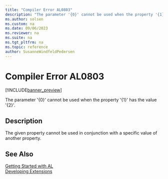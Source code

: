 ```yaml
---
title: "Compiler Error AL0803"
description: "The parameter '{0}' cannot be used when the property '{1}' has the value '{2}'."
ms.author: solsen
ms.custom: na
ms.date: 09/06/2023
ms.reviewer: na
ms.suite: na
ms.tgt_pltfrm: na
ms.topic: reference
author: SusanneWindfeldPedersen
---
```

[//]: # (START>DO_NOT_EDIT)
[//]: # (IMPORTANT:Do not edit any of the content between here and the END>DO_NOT_EDIT.)
[//]: # (Any modifications should be made in the .xml files in the ModernDev repo.)
# Compiler Error AL0803

[!INCLUDE[banner_preview](../includes/banner_preview.md)]

The parameter '{0}' cannot be used when the property '{1}' has the value '{2}'.


## Description
The given property cannot be used in conjunction with a specific value of another property.  

[//]: # (IMPORTANT: END>DO_NOT_EDIT)
## See Also  
[Getting Started with AL](../devenv-get-started.md)  
[Developing Extensions](../devenv-dev-overview.md)  